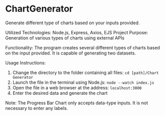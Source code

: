 # ChartGenerator
Generate different type of charts based on your inputs provided.


Utilized Technologies: Node.js, Express, Axios, EJS
Project Purpose: Generation of various types of charts using external APIs

Functionality: The program creates several different types of charts based on the input provided. It is capable of generating two datasets.

Usage Instructions:
1. Change the directory to the folder containing all files: `cd [path]/Chart Generator`
2. Launch the file in the terminal using Node.js: `node --watch index.js`
3. Open the file in a web browser at the address: `localhost:3000`
4. Enter the desired data and generate the chart

Note: The Progress Bar Chart only accepts data-type inputs. It is not necessary to enter any labels.
